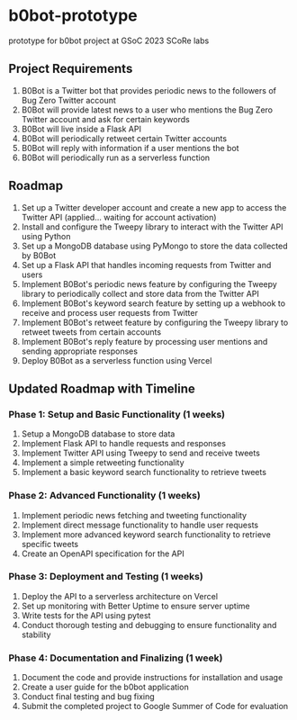 # b0bot-prototype
prototype for b0bot project at GSoC 2023 SCoRe labs

## Project Requirements
1. B0Bot is a Twitter bot that provides periodic news to the followers of Bug Zero Twitter account
2. B0Bot will provide latest news to a user who mentions the Bug Zero Twitter account and ask for certain keywords
3. B0Bot will live inside a Flask API
4. B0Bot will periodically retweet certain Twitter accounts
5. B0Bot will reply with information if a user mentions the bot
6. B0Bot will periodically run as a serverless function


## Roadmap
1. Set up a Twitter developer account and create a new app to access the Twitter API (applied... waiting for account activation)
2. Install and configure the Tweepy library to interact with the Twitter API using Python
3. Set up a MongoDB database using PyMongo to store the data collected by B0Bot
4. Set up a Flask API that handles incoming requests from Twitter and users
5. Implement B0Bot's periodic news feature by configuring the Tweepy library to periodically collect and store data from the Twitter API
6. Implement B0Bot's keyword search feature by setting up a webhook to receive and process user requests from Twitter
7. Implement B0Bot's retweet feature by configuring the Tweepy library to retweet tweets from certain accounts
8. Implement B0Bot's reply feature by processing user mentions and sending appropriate responses
9. Deploy B0Bot as a serverless function using Vercel

## Updated Roadmap with Timeline

### Phase 1: Setup and Basic Functionality (1 weeks)
1. Setup a MongoDB database to store data
2. Implement Flask API to handle requests and responses
3. Implement Twitter API using Tweepy to send and receive tweets
4. Implement a simple retweeting functionality
5. Implement a basic keyword search functionality to retrieve tweets

### Phase 2: Advanced Functionality (1 weeks)
1. Implement periodic news fetching and tweeting functionality
2. Implement direct message functionality to handle user requests
3. Implement more advanced keyword search functionality to retrieve specific tweets
4. Create an OpenAPI specification for the API

### Phase 3: Deployment and Testing (1 weeks)
1. Deploy the API to a serverless architecture on Vercel
2. Set up monitoring with Better Uptime to ensure server uptime
3. Write tests for the API using pytest
4. Conduct thorough testing and debugging to ensure functionality and stability

### Phase 4: Documentation and Finalizing (1 week)
1. Document the code and provide instructions for installation and usage
2. Create a user guide for the b0bot application
3. Conduct final testing and bug fixing
4. Submit the completed project to Google Summer of Code for evaluation